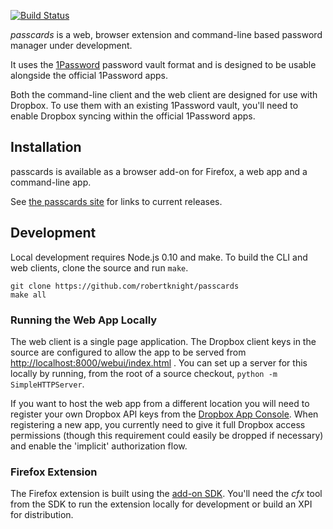 [![Build Status](https://travis-ci.org/robertknight/passcards.png?branch=master)](https://travis-ci.org/robertknight/passcards)

*passcards* is a web, browser extension and command-line based password manager under development.

It uses the [1Password](https://agilebits.com/onepassword) password vault format and is designed
to be usable alongside the official 1Password apps.

Both the command-line client and the web client are designed
for use with Dropbox. To use them with an existing 1Password vault,
you'll need to enable Dropbox syncing within the official 1Password apps.

## Installation

passcards is available as a browser add-on for Firefox, a web app and a command-line
app.

See [the passcards site](http://robertknight.github.io/passcards/) for links to
current releases.

## Development

Local development requires Node.js 0.10 and make. To build the CLI and web clients, clone the source and run `make`.

```
git clone https://github.com/robertknight/passcards
make all
```

### Running the Web App Locally

The web client is a single page application. The Dropbox client keys in the source are configured to allow
the app to be served from [http://localhost:8000/webui/index.html](http://localhost:8000/webui/index.html) . You can set up a server for this locally
by running, from the root of a source checkout, `python -m SimpleHTTPServer`.

If you want to host the web app from a different location you will need to register your own Dropbox
API keys from the [Dropbox App Console]("https://www.dropbox.com/developers/apps"). When registering a new app,
you currently need to give it full Dropbox access permissions (though this requirement could easily be dropped
if necessary) and enable the 'implicit' authorization flow.

### Firefox Extension

The Firefox extension is built using the [add-on SDK](https://developer.mozilla.org/en-US/Add-ons/SDK). You'll need the _cfx_ tool from the SDK to run the extension locally for development or build an XPI for distribution.
